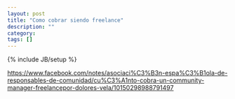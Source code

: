 ```yaml
---
layout: post
title: "Como cobrar siendo freelance"
description: ""
category: 
tags: []
---
```

{% include JB/setup %}


https://www.facebook.com/notes/asociaci%C3%B3n-espa%C3%B1ola-de-responsables-de-comunidad/cu%C3%A1nto-cobra-un-community-manager-freelancepor-dolores-vela/10150298988791497